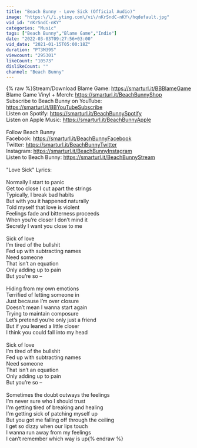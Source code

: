 ```yaml
---
title: "Beach Bunny - Love Sick (Official Audio)"
image: "https:\/\/i.ytimg.com\/vi\/nKrSndC-nKY\/hqdefault.jpg"
vid_id: "nKrSndC-nKY"
categories: "Music"
tags: ["Beach Bunny","Blame Game","Indie"]
date: "2022-03-03T09:27:56+03:00"
vid_date: "2021-01-15T05:00:18Z"
duration: "PT3M39S"
viewcount: "295301"
likeCount: "10573"
dislikeCount: ""
channel: "Beach Bunny"
---
```

{% raw %}Stream/Download Blame Game: <a rel="nofollow" target="blank" href="https://smarturl.it/BBBlameGame">https://smarturl.it/BBBlameGame</a><br />Blame Game Vinyl + Merch: <a rel="nofollow" target="blank" href="https://smarturl.it/BeachBunnyShop">https://smarturl.it/BeachBunnyShop</a><br />Subscribe to Beach Bunny on YouTube: <a rel="nofollow" target="blank" href="https://smarturl.it/BBYouTubeSubscribe">https://smarturl.it/BBYouTubeSubscribe</a><br />Listen on Spotify: <a rel="nofollow" target="blank" href="https://smarturl.it/BeachBunnySpotify">https://smarturl.it/BeachBunnySpotify</a><br />Listen on Apple Music: <a rel="nofollow" target="blank" href="https://smarturl.it/BeachBunnyApple">https://smarturl.it/BeachBunnyApple</a><br /><br />Follow Beach Bunny<br />Facebook: <a rel="nofollow" target="blank" href="https://smarturl.it/BeachBunnyFacebook">https://smarturl.it/BeachBunnyFacebook</a><br />Twitter: <a rel="nofollow" target="blank" href="https://smarturl.it/BeachBunnyTwitter">https://smarturl.it/BeachBunnyTwitter</a><br />Instagram: <a rel="nofollow" target="blank" href="https://smarturl.it/BeachBunnyInstagram">https://smarturl.it/BeachBunnyInstagram</a><br />Listen to Beach Bunny: <a rel="nofollow" target="blank" href="https://smarturl.it/BeachBunnyStream">https://smarturl.it/BeachBunnyStream</a><br /><br />&quot;Love Sick&quot; Lyrics: <br /><br />Normally I start to panic<br />Get too close I cut apart the strings<br />Typically, I break bad habits<br />But with you it happened naturally <br />Told myself that love is violent<br />Feelings fade and bitterness proceeds<br />When you’re closer I don’t mind it<br />Secretly I want you close to me<br /><br />Sick of love <br />I’m tired of the bullshit<br />Fed up with subtracting names <br />Need someone<br />That isn’t an equation <br />Only adding up to pain<br />But you’re so – <br /><br />Hiding from my own emotions<br />Terrified of letting someone in <br />Just because I’m over closure <br />Doesn’t mean I wanna start again<br />Trying to maintain composure<br />Let’s pretend you’re only just a friend<br />But if you leaned a little closer<br />I think you could fall into my head <br /><br />Sick of love <br />I’m tired of the bullshit<br />Fed up with subtracting names <br />Need someone<br />That isn’t an equation <br />Only adding up to pain<br />But you’re so – <br /><br />Sometimes the doubt outways the feelings<br />I’m never sure who I should trust<br />I'm getting tired of breaking and healing<br />I'm getting sick of patching myself up<br />But you got me falling off through the ceiling<br />I get so dizzy when our lips touch<br />I wanna run away from my feelings<br /> I can’t remember which way is up{% endraw %}
